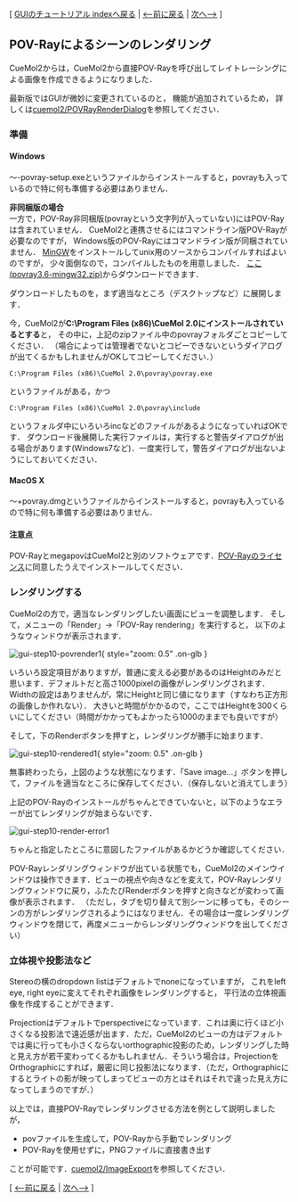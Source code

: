 [ [GUIのチュートリアル indexへ戻る](../../../Documents/GUIのチュートリアル(CueMol2)/) |
[&lt;--前に戻る](../../../Documents/GUIのチュートリアル(CueMol2)/Step9) |
[次へ--&gt;](../../../Documents/GUIのチュートリアル(CueMol2)/Step12) ]

## POV-Rayによるシーンのレンダリング
CueMol2からは，CueMol2から直接POV-Rayを呼び出してレイトレーシングによる画像を作成できるようになりました．

最新版ではGUIが微妙に変更されているのと，
機能が追加されているため，
詳しくは[cuemol2/POVRayRenderDialog](../../../cuemol2/POVRayRenderDialog)を参照してください．


### 準備
#### Windows
〜-povray-setup.exeというファイルからインストールすると，povrayも入っているので特に何も準備する必要はありません．

**非同梱版の場合**<br />
一方で，POV-Ray非同梱版(povrayという文字列が入っていない)にはPOV-Rayは含まれていません．
CueMol2と連携させるにはコマンドライン版POV-Rayが必要なのですが，
Windows版のPOV-Rayにはコマンドライン版が同梱されていません．
[MinGW](http://www.mingw.org/)をインストールしてunix用のソースからコンパイルすればよいのですが，
少々面倒なので，コンパイルしたものを用意しました．
[ここ(povray3.6-mingw32.zip)](http://sourceforge.net/projects/cuemol/files/cuemol2/win32/povray3.6-mingw32.zip/download)からダウンロードできます．

ダウンロードしたものを，まず適当なところ（デスクトップなど）に展開します．

今，CueMol2が**C:\Program Files (x86)\CueMol 2.0にインストールされているとする**と，
その中に，上記のzipファイル中のpovrayフォルダごとコピーしてください．
（場合によっては管理者でないとコピーできないというダイアログが出てくるかもしれませんがOKしてコピーしてください．）
```
C:\Program Files (x86)\CueMol 2.0\povray\povray.exe
```
というファイルがある，かつ
```
C:\Program Files (x86)\CueMol 2.0\povray\include
```
というフォルダ中にいろいろincなどのファイルがあるようになっていればOKです．
ダウンロード後展開した実行ファイルは，実行すると警告ダイアログが出る場合があります(Windows7など)．一度実行して，警告ダイアログが出ないようにしておいてください．

#### MacOS X
〜+povray.dmgというファイルからインストールすると，povrayも入っているので特に何も準備する必要はありません．

#### 注意点
POV-RayとmegapovはCueMol2と別のソフトウェアです．[POV-Rayのライセンス](http://www.povray.org/povlegal.html)に同意したうえでインストールしてください．

### レンダリングする
CueMol2の方で，適当なレンダリングしたい画面にビューを調整します．
そして，メニューの「Render」→「POV-Ray rendering」を実行すると，
以下のようなウィンドウが表示されます．

![gui-step10-povrender1](../../../assets/images/Documents/GUIのチュートリアル(CueMol2)/Step10/gui-step10-povrender1.png){ style="zoom: 0.5" .on-glb }

いろいろ設定項目がありますが，普通に変える必要があるのはHeightのみだと思います．デフォルトだと高さ1000pixelの画像がレンダリングされます．Widthの設定はありませんが，常にHeightと同じ値になります（すなわち正方形の画像しか作れない）．
大きいと時間がかかるので，ここではHeightを300くらいにしてください（時間がかかってもよかったら1000のままでも良いですが）

そして，下のRenderボタンを押すと，レンダリングが勝手に始まります．

![gui-step10-rendered1](../../../assets/images/Documents/GUIのチュートリアル(CueMol2)/Step10/gui-step10-rendered1.png){ style="zoom: 0.5" .on-glb }

無事終わったら，上図のような状態になります．「Save image...」ボタンを押して，ファイルを適当なところに保存してください．（保存しないと消えてしまう）

上記のPOV-Rayのインストールがちゃんとできていないと，以下のようなエラーが出てレンダリングが始まらないです．

![gui-step10-render-error1](../../../assets/images/Documents/GUIのチュートリアル(CueMol2)/Step10/gui-step10-render-error1.png)

ちゃんと指定したところに意図したファイルがあるかどうか確認してください．

POV-Rayレンダリングウィンドウが出ている状態でも，CueMol2のメインウインドウは操作できます．ビューの視点や向きなどを変えて，POV-Rayレンダリングウィンドウに戻り，ふたたびRenderボタンを押すと向きなどが変わって画像が表示されます．
（ただし，タブを切り替えて別シーンに移っても，そのシーンの方がレンダリングされるようにはなりません．その場合は一度レンダリングウィンドウを閉じて，再度メニューからレンダリングウィンドウを出してください）

### 立体視や投影法など
Stereoの横のdropdown listはデフォルトでnoneになっていますが，
これをleft eye, right eyeに変えてそれぞれ画像をレンダリングすると，
平行法の立体視画像を作成することができます．

Projectionはデフォルトでperspectiveになっています．これは奥に行くほど小さくなる投影法で遠近感が出ます．ただ，CueMol2のビューの方はデフォルトでは奥に行っても小さくならないorthographic投影のため，レンダリングした時と見え方が若干変わってくるかもしれません．そういう場合は，ProjectionをOrthographicにすれば，厳密に同じ投影法になります．（ただ，Orthographicにするとライトの影が映ってしまってビューの方とはそれはそれで違った見え方になってしまうのですが．）

以上では，直接POV-Rayでレンダリングさせる方法を例として説明しましたが，
*  povファイルを生成して，POV-Rayから手動でレンダリング
*  POV-Rayを使用せずに，PNGファイルに直接書き出す

ことが可能です．[cuemol2/ImageExport](../../../cuemol2/ImageExport)を参照してください．

[ [&lt;--前に戻る](../../../Documents/GUIのチュートリアル(CueMol2)/Step9) |
[次へ--&gt;](../../../Documents/GUIのチュートリアル(CueMol2)/Step12) ]